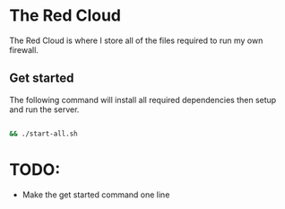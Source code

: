 # The Red Cloud

The Red Cloud is where I store all of the files required to run my own firewall.

## Get started

The following command will install all required dependencies then setup and run the server.

```bash

&& ./start-all.sh
```

# TODO:

- Make the get started command one line
